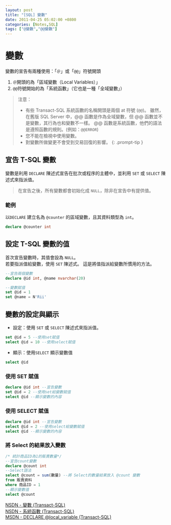 ```yaml
---
layout: post
title: "[SQL] 變數"
date: 2011-04-25 05:02:00 +0800
categories: [Notes,SQL]
tags: ["@變數","@@變數"]
---
```



# 變數
變數的宣告有兩種使用：「`＠`」或「`@@`」符號開頭
1. `＠`開頭的為「區域變數（Local Variables）」
2. `@@`符號開始的為「系統函數」（它也是一種「全域變數」）


> 注意：        
> - 有些 Transact-SQL 系統函數的名稱開頭是兩個 at 符號 (`@@`)。 雖然，在舊版 SQL Server 中，@@ 函數是作為全域變數，但 @@ 函數並不是變數，其行為也和變數不一樣。 @@ 函數是系統函數，他們的語法是遵照函數的規則。(例如：`@@ERROR`)
> - 您不能在檢視中使用變數。
> - 對變數所做變更不會受到交易回復的影響。
{: .prompt-tip }

## 宣告 T-SQL 變數
變數是利用 `DECLARE` 陳述式宣告在批次或程序的主體中，並利用 `SET` 或 `SELECT` 陳述式來指派值。

> 在宣告之後，所有變數都會初始化成 `NULL`，除非在宣告中有提供值。

### 範例

以`DECLARE` 建立名為 `@counter` 的區域變數，且其資料類型為 `int`。

```sql
declare @counter int
```

## 設定 T-SQL 變數的值
首次宣告變數時，其值會設為 `NULL`。         
若要指派值給變數，使用 `SET` 陳述式。 這是將值指派給變數所慣用的方法。

```sql
--宣告兩個變數
declare @id int, @name nvarchar(20)

--變數賦值
set @id = 1
set @name = N'Rii'
```

## 變數的設定與顯示

- 設定：使用 `SET` 或 `SELECT` 陳述式來指派值。

```sql
set @id = 5 --使用set賦值
select @id = 10 --使用select賦值
```
- 顯示：使用`SELECT` 顯示變數值

```sql
select @id
```

### 使用 SET 賦值

```sql
declare @id int --宣告變數
set @id = 2 --使用set給變數賦值
select @id --顯示變數的內容
```

### 使用 SELECT 賦值

```sql
declare @id int --宣告變數
select @id = 2 --使用select給變數賦值
select @id --顯示變數的內容
```

### 將 Select 的結果放入變數

```sql
/* 統計商品ID為1的販賣數量*/
--宣告count變數
declare @count int
--Select語法
select @count = sum(數量) --將 Select的數量結果放入 @count 變數
from 販賣資料
where 商品ID = 1
--顯示變數值
select @count
```


[NSDN - 變數 (Transact-SQL)](https://learn.microsoft.com/zh-tw/sql/t-sql/language-elements/variables-transact-sql?view=sql-server-ver16)        
[NSDN - 系統函數 (Transact-SQL)](https://learn.microsoft.com/zh-tw/sql/t-sql/functions/system-functions-transact-sql?view=sql-server-ver16)     
[MSDN - DECLARE @local_variable (Transact-SQL)](https://learn.microsoft.com/zh-tw/sql/t-sql/language-elements/declare-local-variable-transact-sql?view=sql-server-ver16)        
